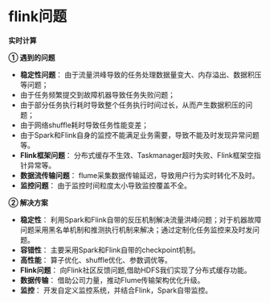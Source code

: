 # flink问题

**实时计算**

**① 遇到的问题**

- **稳定性问题**： 由于流量洪峰导致的任务处理数据量变大、内存溢出、数据积压等问题；
- 由于任务频繁提交到故障机器导致任务失败问题；
- 由于部分任务执行耗时导致整个任务执行时间过长，从而产生数据积压的问题；
- 由于网络shuffle耗时导致任务性能变差；
- 由于Spark和Flink自身的监控不能满足业务需要，导致不能及时发现异常问题等。
- **Flink框架问题**： 分布式缓存不生效、Taskmanager超时失败、Flink框架空指针异常等。
- **数据流传输问题**： flume采集数据传输延迟，导致用户行为实时转化不及时。
- **监控问题**： 由于监控时间粒度太小导致监控覆盖不全。

**② 解决方案**

- **稳定性**： 利用Spark和Flink自带的反压机制解决流量洪峰问题；对于机器故障问题采用黑名单机制和推测执行机制来解决；通过定制化任务监控来及时发问题。
- **容错性**： 主要采用Spark和Flink自带的checkpoint机制。
- **高性能**： 算子优化、shuffle优化、参数调优等。
- **Flink问题**： 向Flink社区反馈问题,借助HDFS我们实现了分布式缓存功能。
- **数据传输**： 借助公司力量，推动Flume传输架构优化升级。
- **监控**： 开发自定义监控系统，并结合Flink，Spark自带监控。